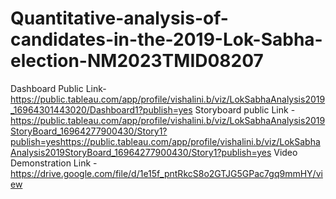 # Quantitative-analysis-of-candidates-in-the-2019-Lok-Sabha-election-NM2023TMID08207
Dashboard Public Link- https://public.tableau.com/app/profile/vishalini.b/viz/LokSabhaAnalysis2019_16964301443020/Dashboard1?publish=yes
Storyboard public Link - https://public.tableau.com/app/profile/vishalini.b/viz/LokSabhaAnalysis2019StoryBoard_16964277900430/Story1?publish=yeshttps://public.tableau.com/app/profile/vishalini.b/viz/LokSabhaAnalysis2019StoryBoard_16964277900430/Story1?publish=yes
Video Demonstration Link -https://drive.google.com/file/d/1e15f_pntRkcS8o2GTJG5GPac7gq9mmHY/view
